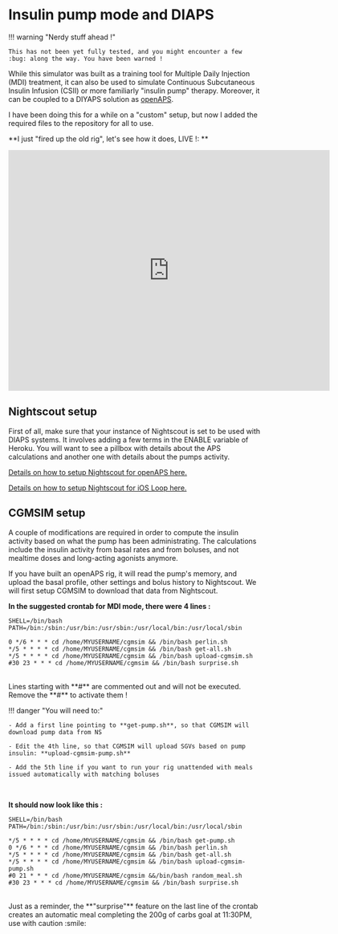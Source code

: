 # Insulin pump mode and DIAPS

!!! warning "Nerdy stuff ahead !"
    
    This has not been yet fully tested, and you might encounter a few :bug: along the way. You have been warned !
    

While this simulator was built as a training tool for Multiple Daily Injection (MDI) treatment, it can also be used to simulate Continuous Subcutaneous Insulin Infusion (CSII) or more familiarly "insulin pump" therapy. Moreover, it can be coupled to a DIYAPS solution as [openAPS](https://openaps.org).

I have been doing this for a while on a "custom" setup, but now I added the required files to the repository for all to use. 

**I just "fired up the old rig", let's see how it does, LIVE !: **

<iframe style="width: 640px; height: 480px; overflow: hidden;"  scrolling="no" frameborder="0" src="https://dmpkl1.herokuapp.com/"></iframe>
<br>

## Nightscout setup

First of all, make sure that your instance of Nightscout is set to be used with DIAPS systems. It involves adding a few terms in the ENABLE variable of Heroku. You will want to see a pillbox with details about the APS calculations and another one with details about the pumps activity.

[Details on how to setup Nightscout for openAPS here.](https://openaps.readthedocs.io/en/latest/docs/While%20You%20Wait%20For%20Gear/nightscout-setup.html)

[Details on how to setup Nightscout for iOS Loop here.](https://loopkit.github.io/loopdocs/nightscout/update_user/)
<br>

## CGMSIM setup

A couple of modifications are required in order to compute the insulin activity based on what the pump has been administrating. The calculations include the insulin activity from basal rates and from boluses, and not mealtime doses and long-acting agonists anymore.

If you have built an openAPS rig, it will read the pump's memory, and upload the basal profile, other settings and bolus history to Nightscout. We will first setup CGMSIM to download that data from Nightscout.

**In the suggested crontab for MDI mode, there were 4 lines :**

```
SHELL=/bin/bash
PATH=/bin:/sbin:/usr/bin:/usr/sbin:/usr/local/bin:/usr/local/sbin

0 */6 * * * cd /home/MYUSERNAME/cgmsim && /bin/bash perlin.sh
*/5 * * * * cd /home/MYUSERNAME/cgmsim && /bin/bash get-all.sh
*/5 * * * * cd /home/MYUSERNAME/cgmsim && /bin/bash upload-cgmsim.sh
#30 23 * * * cd /home/MYUSERNAME/cgmsim && /bin/bash surprise.sh
```
<br>
Lines starting with **#** are commented out and will not be executed. Remove the **#** to activate them !

!!! danger "You will need to:"

    - Add a first line pointing to **get-pump.sh**, so that CGMSIM will download pump data from NS  
        
    - Edit the 4th line, so that CGMSIM will upload SGVs based on pump insulin: **upload-cgmsim-pump.sh**  
        
    - Add the 5th line if you want to run your rig unattended with meals issued automatically with matching boluses
      
<br>  

**It should now look like this :**
```
SHELL=/bin/bash
PATH=/bin:/sbin:/usr/bin:/usr/sbin:/usr/local/bin:/usr/local/sbin

*/5 * * * * cd /home/MYUSERNAME/cgmsim && /bin/bash get-pump.sh
0 */6 * * * cd /home/MYUSERNAME/cgmsim && /bin/bash perlin.sh
*/5 * * * * cd /home/MYUSERNAME/cgmsim && /bin/bash get-all.sh
*/5 * * * * cd /home/MYUSERNAME/cgmsim && /bin/bash upload-cgmsim-pump.sh
#0 21 * * * cd /home/MYUSERNAME/cgmsim &&/bin/bash random_meal.sh
#30 23 * * * cd /home/MYUSERNAME/cgmsim && /bin/bash surprise.sh
```

<br>
Just as a reminder, the **"surprise"** feature on the last line of the crontab creates an automatic meal completing the 200g of carbs goal at 11:30PM, use with caution :smile: 
